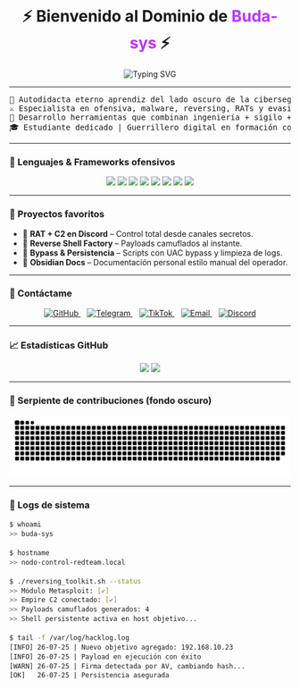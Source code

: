 <h1 align="center">⚡ Bienvenido al Dominio de <span style="color:#bb33ff;">Buda-sys</span> ⚡</h1>

<p align="center">
  <img src="https://readme-typing-svg.demolab.com?font=Share+Tech+Mono&pause=1000&color=33FF33&center=true&vCenter=true&multiline=true&fontSize=22&lines=%3E+Conexi%C3%B3n+remota+iniciada...;%3E+Cargando+perfil+Red+Team...;%3E+Modo+%5BMalware+%2F+Reversing%5D+activo;%3E+Bienvenido%2C+agente+oscuro." alt="Typing SVG" />
</p>

---

<pre>
🧠 Autodidacta eterno aprendiz del lado oscuro de la ciberseguridad  
⚔️ Especialista en ofensiva, malware, reversing, RATs y evasión  
🧪 Desarrollo herramientas que combinan ingeniería + sigilo + automatización  
🎓 Estudiante dedicado | Guerrillero digital en formación constante  
</pre>

---

### 🧰 Lenguajes & Frameworks ofensivos

<p align="center">
  <!-- Lenguajes -->
  <img src="https://img.shields.io/badge/Python-33FF33?style=for-the-badge&logo=python&logoColor=white" />
  <img src="https://img.shields.io/badge/Bash-33FF33?style=for-the-badge&logo=gnu-bash&logoColor=white" />
  <img src="https://img.shields.io/badge/C-33FF33?style=for-the-badge&logo=c&logoColor=white" />
  <img src="https://img.shields.io/badge/C++-33FF33?style=for-the-badge&logo=cplusplus&logoColor=white" />
  <img src="https://img.shields.io/badge/Assembly-x86-purple?style=for-the-badge" />
  <img src="https://img.shields.io/badge/PowerShell-33FF33?style=for-the-badge&logo=powershell&logoColor=white" />

  <!-- Frameworks ofensivos -->
  <img src="https://img.shields.io/badge/Metasploit-800080?style=for-the-badge" />
  <img src="https://img.shields.io/badge/PowerShell%20Empire-660066?style=for-the-badge" />
</p>

---

### 🧪 Proyectos favoritos

- 🧠 **RAT + C2 en Discord** – Control total desde canales secretos.  
- 🔐 **Reverse Shell Factory** – Payloads camuflados al instante.  
- 🎯 **Bypass & Persistencia** – Scripts con UAC bypass y limpieza de logs.  
- 📜 **Obsidian Docs** – Documentación personal estilo manual del operador.

---

### 📡 Contáctame

<p align="center">
  <a href="https://github.com/buda-sys" target="_blank">
    <img src="https://cdn.jsdelivr.net/npm/simple-icons@v9/icons/github.svg" width="30" title="GitHub" />
  </a> &nbsp;&nbsp;
  <a href="https://t.me/buda_sys" target="_blank">
    <img src="https://cdn.jsdelivr.net/npm/simple-icons@v9/icons/telegram.svg" width="30" title="Telegram" />
  </a> &nbsp;&nbsp;
  <a href="https://www.tiktok.com/@buda_sys" target="_blank">
    <img src="https://cdn.jsdelivr.net/npm/simple-icons@v9/icons/tiktok.svg" width="30" title="TikTok" />
  </a> &nbsp;&nbsp;
  <a href="mailto:buda.sys@protonmail.com">
    <img src="https://cdn.jsdelivr.net/npm/simple-icons@v9/icons/protonmail.svg" width="30" title="Email" />
  </a> &nbsp;&nbsp;
  <a href="https://discord.gg/tu-codigo-aqui" target="_blank">
    <img src="https://cdn.jsdelivr.net/npm/simple-icons@v9/icons/discord.svg" width="30" title="Discord" />
  </a>
</p>

---

### 📈 Estadísticas GitHub

<p align="center">
  <img src="https://github-readme-stats.vercel.app/api?username=buda-sys&theme=tokyonight&show_icons=true&count_private=true&hide_border=true" width="49%" />
  <img src="https://github-readme-stats.vercel.app/api/top-langs/?username=buda-sys&theme=tokyonight&layout=compact&hide_border=true" width="49%" />
</p>

---

### 🐍 Serpiente de contribuciones (fondo oscuro)

<p align="center">
  <img src="https://raw.githubusercontent.com/Platane/snk/output/github-contribution-grid-snake-dark.svg" alt="snake animation dark" />
</p>

---

### 🧾 Logs de sistema 

```bash
$ whoami
>> buda-sys

$ hostname
>> nodo-control-redteam.local

$ ./reversing_toolkit.sh --status
>> Módulo Metasploit: [✔️]
>> Empire C2 conectado: [✔️]
>> Payloads camuflados generados: 4
>> Shell persistente activa en host objetivo...

$ tail -f /var/log/hacklog.log
[INFO] 26-07-25 | Nuevo objetivo agregado: 192.168.10.23
[INFO] 26-07-25 | Payload en ejecución con éxito
[WARN] 26-07-25 | Firma detectada por AV, cambiando hash...
[OK]   26-07-25 | Persistencia asegurada
```



